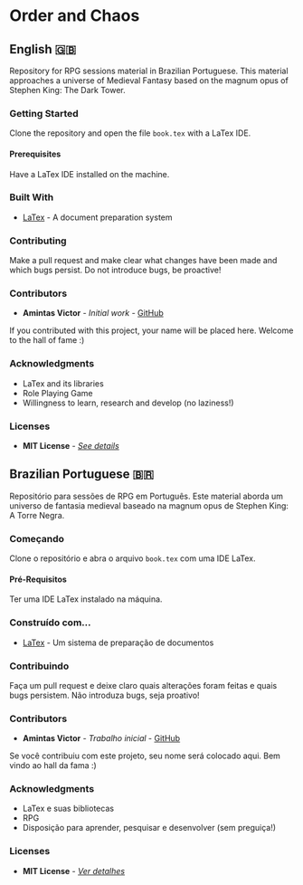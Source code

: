 # Order and Chaos

## English :uk:
Repository for RPG sessions material in Brazilian Portuguese. This material approaches a universe of Medieval Fantasy based on the magnum opus of Stephen King: The Dark Tower.

### Getting Started
Clone the repository and open the file ```book.tex``` with a LaTex IDE.

#### Prerequisites
Have a LaTex IDE installed on the machine. 

### Built With
* [LaTex](https://www.latex-project.org/) - A document preparation system

### Contributing
Make a pull request and make clear what changes have been made and which bugs persist. Do not introduce bugs, be proactive!

### Contributors
* **Amintas Victor** - *Initial work* - [GitHub](https://github.com/amintasvrp)

 If you contributed with this project, your name will be placed here. Welcome to the hall of fame :)

### Acknowledgments
* LaTex and its libraries
* Role Playing Game
* Willingness to learn, research and develop (no laziness!)

### Licenses
* **MIT License** - [*See details*](./LICENSE.txt)

## Brazilian Portuguese :brazil:
Repositório para sessões de RPG em Português. Este material aborda um universo de fantasia medieval baseado na magnum opus de Stephen King: A Torre Negra.

### Começando
Clone o repositório e abra o arquivo ```book.tex``` com uma IDE LaTex.

#### Pré-Requisitos
Ter uma IDE LaTex instalado na máquina. 

### Construído com...
* [LaTex](https://www.latex-project.org/) - Um sistema de preparação de documentos

### Contribuindo
Faça um pull request e deixe claro quais alterações foram feitas e quais bugs persistem. Não introduza bugs, seja proativo!

### Contributors
* **Amintas Victor** - *Trabalho inicial* - [GitHub](https://github.com/amintasvrp)

 Se você contribuiu com este projeto, seu nome será colocado aqui. Bem vindo ao hall da fama :)

### Acknowledgments
* LaTex e suas bibliotecas
* RPG
* Disposição para aprender, pesquisar e desenvolver (sem preguiça!)

### Licenses
* **MIT License** - [*Ver detalhes*](./LICENSE.txt)

